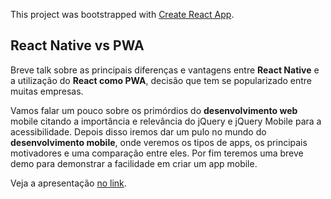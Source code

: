 This project was bootstrapped with [Create React App](https://github.com/facebook/create-react-app).

## React Native vs PWA

Breve talk sobre as principais diferenças e vantagens entre **React Native** e a utilização do **React como PWA**, decisão que tem se popularizado entre muitas empresas.

Vamos falar um pouco sobre os primórdios do **desenvolvimento web** mobile citando a importância e relevância do jQuery e jQuery Mobile para a acessibilidade. Depois disso iremos dar um pulo no mundo do **desenvolvimento mobile**, onde veremos os tipos de apps, os principais motivadores e uma comparação entre eles. Por fim teremos uma breve demo para demonstrar a facilidade em criar um app mobile.

Veja a apresentação [no link](https://marco-souza.github.io/react-native-vs-pwa/).
